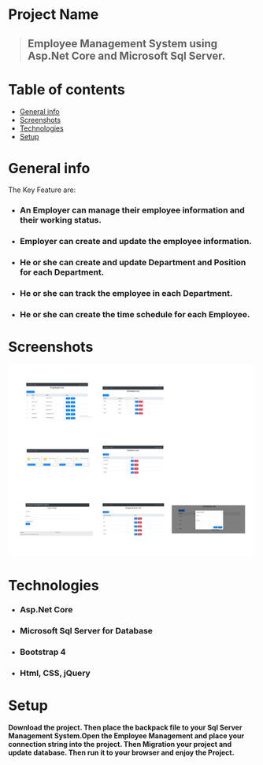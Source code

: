 # Project Name
> ## Employee Management System using Asp.Net Core and Microsoft Sql Server.

# Table of contents
* [General info](#general-info)
* [Screenshots](#screenshots)
* [Technologies](#technologies)
* [Setup](#setup)

# General info
The Key Feature are:
* ### An Employer can  manage their employee information and their working status.
* ### Employer can create and update the employee information.
* ### He or she can create and update Department and Position for each Department.
* ### He or she can track the employee in each Department.
* ### He or she can create the time schedule for each Employee.

# Screenshots
![Example screenshot](./img/screenshot.jpg)

# Technologies
* ### Asp.Net Core
* ### Microsoft Sql Server for Database
* ### Bootstrap 4
* ### Html, CSS, jQuery

# Setup
**Download the project. Then place the backpack file to your Sql Server Management System.Open the Employee Management and place your connection string into the project. Then Migration your project and update database. Then run it to your browser and enjoy the Project.**
